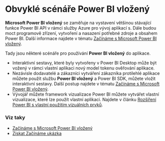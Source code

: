 <properties
   pageTitle="Obvyklé scénáře Microsoft Power BI vložený"
   description="Obvyklé scénáře Microsoft Power BI vložený"
   services="power-bi-embedded"
   documentationCenter=""
   authors="guyinacube"
   manager="erikre"
   editor=""
   tags=""/>
<tags
   ms.service="power-bi-embedded"
   ms.devlang="NA"
   ms.topic="article"
   ms.tgt_pltfrm="NA"
   ms.workload="powerbi"
   ms.date="10/04/2016"
   ms.author="asaxton"/>

# <a name="common-power-bi-embedded-scenarios"></a>Obvyklé scénáře Power BI vložený

**Microsoft Power BI vložený** se zaměřuje na vystavení většinou stávající funkce Power BI API v rámci služby Azure pro vývoj aplikací s.  Dále budou moct programově zřízení, vytvoření a nasazení potřebné zdroje a obsahem Power BI. Další informace najdete v tématu [Začínáme s Microsoft Power BI vložený](power-bi-embedded-get-started.md).

Tady jsou některé scénáře pro používání **Power BI vložený** do aplikace.

- Interaktivní sestavy, které byly vytvořeny v Power BI Desktop může být vožený v rámci vlastní aplikaci nový model tokenu ověřování aplikace.
- Nezávisle dodavatelé a zákazníci vytváření zákazníka protilehlé aplikace můžete použít službu **Power BI vložený** a Power BI SDK, můžete vložit interaktivní sestavy. Další postup najdete v tématu [Začínáme s Microsoft Power BI vložený](power-bi-embedded-get-started.md).
- Vývojář můžete framework vizualizace Power BI můžete vytvářet vlastní vizualizace, které lze použít vlastní aplikaci. Najdete v článku [Rozšíření Power BI s vlastní použitím vizuálních prvků](https://powerbi.microsoft.com/custom-visuals/).

### <a name="see-also"></a>Viz taky

- [Začínáme s Microsoft Power BI vložený](power-bi-embedded-get-started.md)
- [Získat Začínáme ukázka](power-bi-embedded-get-started.md)
